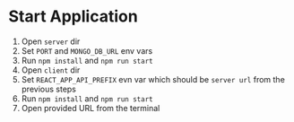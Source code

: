 # Start Application

1. Open `server` dir
2. Set `PORT` and `MONGO_DB_URL` env vars
3. Run ```npm install``` and ```npm run start```
4. Open `client` dir
5. Set `REACT_APP_API_PREFIX` evn var which should be `server url` from the previous steps
6. Run ```npm install``` and ```npm run start```
7. Open provided URL from the terminal
